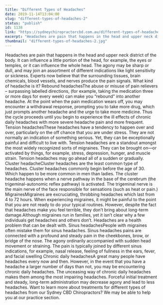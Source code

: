 ```yaml
---
title: "Different Types of Headaches"
date: 2019-11-14T13:04:00
slug: "different-types-of-headaches-2"
status: "publish"
id: 1138
link: "https://sydneychiropractorcbd.com.au/different-types-of-headaches-2/"
excerpt: "Headaches are pain that happens in the head and upper neck district of the body. It can influence a little portion of the head, for example, the eyes or temples, or it can influence the whole head. The agony may be sharp or dull, and may join an assortment of different indications like light sensitivity [&hellip;]"
thumbnail: "different-types-of-headaches-2.jpg"
---
```


Headaches are pain that happens in the head and upper neck district of the body. It can influence a little portion of the head, for example, the eyes or temples, or it can influence the whole head. The agony may be sharp or dull, and may join an assortment of different indications like light sensitivity or sickness. Experts now believe that the surrounding tissues, brain chemicals, blood vessels, and nerves produce the pain signals. What kind of headache is it? Rebound headachesThe abuse or misuse of pain relievers – surpassing labelled directions, (for example, taking the medication three or more days for every week) can make you “rebound” into another headache. At the point when the pain medication wears off, you may encounter a withdrawal response, prompting you to take more drug, which just prompts another headache and the urge to take more medicine. Thus the cycle proceeds until you begin to experience the ill effects of chronic daily headaches with more severe headache pain and more frequent. Tension headachesThese headaches have a tendency to happen over and over, particularly on the off chance that you are under stress. They are not normally an indication of something serious. Yet, they can be exceptionally painful and difficult to live with. Tension headaches are a standout amongst the most widely recognized sorts of migraines. They can be brought on—or activated by things, for example, stress, depression, hunger, and muscle strain. Tension headaches may go ahead all of a sudden or gradually. Cluster headacheCluster headaches are the least common type of headaches. Cluster headaches commonly begin before the age of 30. Which happen to be more common in men than ladies. The cluster headache happens when a nerve pathway in the base of the cerebrum (the trigeminal-autonomic reflex pathway) is activated. The trigeminal nerve is the main nerve of the face responsible for sensations (such as heat or pain.) MigrainesMigraines are excruciating, throbbing headaches which last from 4 to 72 hours. When experiencing migraines, it might be painful to the point that you are not ready to do your typical routines. However, despite the fact that headaches make you feel terrible, they don’t bring about long-term damage.Although migraines run in families, yet it isn’t clear why a few individuals get headaches and others don’t. Headaches are a health problem that can be dealt with. Sinus headachesPeople with migraines often mistake them for sinus headaches. Sinus headaches pains are connected with a profound and steady pain in the cheekbones, brow, or bridge of the nose. The agony ordinarily accompanied with sudden head movement or straining. The pain is typically joined by different sinus indications, for example, nasal release, feeling of fullness in the ears, fever, and facial swelling Chronic daily headachesA great many people have headaches every now and then. However, in the event that you have a headache a larger number of days than not, you may be encountering chronic daily headaches.&nbsp;The unceasing way of chronic daily headaches makes them among the most impairing headaches. Forceful initial treatment and steady, long-term administration may decrease agony and lead to less headaches. Want to learn more about treatments for different types of headaches from our Sydney CBD Chiropractors? We may be able to help you at our practice section.
